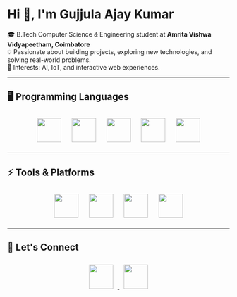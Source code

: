 # Hi 👋, I'm Gujjula Ajay Kumar

🎓 B.Tech Computer Science & Engineering student at **Amrita Vishwa Vidyapeetham, Coimbatore**  
💡 Passionate about building projects, exploring new technologies, and solving real-world problems.  
🚀 Interests: AI, IoT, and interactive web experiences.  

---

## 🖥️ Programming Languages  

<p align="center">
  <img src="https://img.shields.io/badge/-Python-blue?logo=python&logoColor=white" height="55" style="margin:10px;"/>
  <img src="https://img.shields.io/badge/-C-00599C?logo=c&logoColor=white" height="55" style="margin:10px;"/>
  <img src="https://img.shields.io/badge/-C++-00599C?logo=cplusplus&logoColor=white" height="55" style="margin:10px;"/>
  <img src="https://img.shields.io/badge/-Java-orange?logo=java&logoColor=white" height="55" style="margin:10px;"/>
  <img src="https://img.shields.io/badge/-JavaScript-yellow?logo=javascript&logoColor=black" height="55" style="margin:10px;"/>
</p>

---

## ⚡ Tools & Platforms  

<p align="center">
  <img src="https://img.shields.io/badge/-Git-black?logo=git" height="55" style="margin:10px;"/>
  <img src="https://img.shields.io/badge/-VS%20Code-blue?logo=visual-studio-code" height="55" style="margin:10px;"/>
  <img src="https://img.shields.io/badge/-Linux-grey?logo=linux" height="55" style="margin:10px;"/>
  <img src="https://img.shields.io/badge/-Arduino-00979D?logo=arduino&logoColor=white" height="55" style="margin:10px;"/>
</p>

---

## 🔗 Let's Connect  

<p align="center">
  <a href="[your-linkedin-link](https://www.linkedin.com/in/ajay-kumar-29a6b3325/)">
    <img src="https://img.shields.io/badge/LinkedIn-blue?logo=linkedin" height="55" style="margin:10px;"/>
  </a>
  <a href="your-twitter-link">
    <img src="https://img.shields.io/badge/Twitter-%231DA1F2?logo=twitter&logoColor=white" height="55" style="margin:10px;"/>
  </a>
</p>
